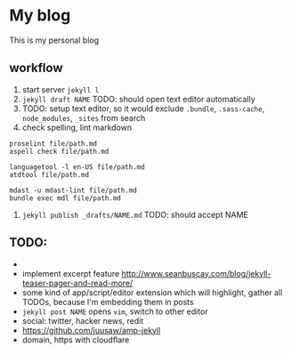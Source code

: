 # My blog

This is my personal blog

## workflow

1. start server `jekyll l`
1. `jekyll draft NAME` TODO: should open text editor automatically
1. TODO: setup text editor, so it would exclude `.bundle`, `.sass-cache`, `node_modules`, `_sites` from search
1. check spelling, lint markdown

```
proselint file/path.md
aspell check file/path.md

languagetool -l en-US file/path.md
atdtool file/path.md

mdast -u mdast-lint file/path.md
bundle exec mdl file/path.md

```

1. `jekyll publish _drafts/NAME.md` TODO: should accept NAME


## TODO:

-
- implement excerpt feature http://www.seanbuscay.com/blog/jekyll-teaser-pager-and-read-more/
- some kind of app/script/editor extension which will highlight, gather all TODOs, because I'm embedding them in posts
- `jekyll post NAME` opens `vim`, switch to other editor
- social: twitter, hacker news, redit
- https://github.com/juusaw/amp-jekyll
- domain, https with cloudflare
